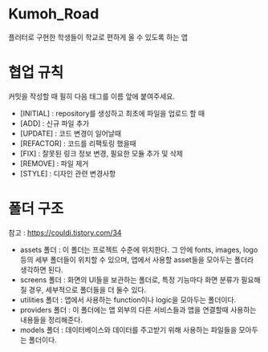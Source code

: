 # Kumoh_Road
플러터로 구현한 학생들이 학교로 편하게 올 수 있도록 하는 앱

# 협업 규칙
커밋을 작성할 때 필히 다음 태그를 이름 앞에 붙여주세요.
- [INITIAL] : repository를 생성하고 최초에 파일을 업로드 할 때
- [ADD] : 신규 파일 추가
- [UPDATE] : 코드 변경이 일어날때
- [REFACTOR] : 코드를 리팩토링 했을때
- [FIX] : 잘못된 링크 정보 변경, 필요한 모듈 추가 및 삭제
- [REMOVE] : 파일 제거
- [STYLE] : 디자인 관련 변경사항

# 폴더 구조
참고 : https://couldi.tistory.com/34
- assets 폴더 : 이 폴더는 프로젝트 수준에 위치한다. 그 안에 fonts, images, logo 등의 세부 폴더들이 위치할 수 있으며, 앱에서 사용할 asset들을 모아두는 폴더라 생각하면 된다.
- screens 폴더 : 화면의 UI들을 보관하는 폴더로, 특정 기능마다 화면 분류가 필요해 질 경우, 세부적으로 폴더들을 더 둘수 있다. 
- utilities 폴더 : 앱에서 사용하는 function이나 logic을 모아두는 폴더이다. 
- providers 폴더 : 이 폴더에는 앱 외부의 다른 서비스들과 앱을 연결할때 사용하는 내용들을 정리해준다.
- models 폴더 : 데이터베이스와 데이터를 주고받기 위해 사용하는 파일들을 모아두는 폴더이다.

